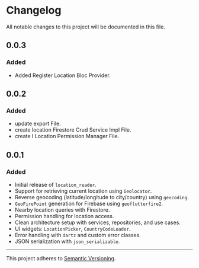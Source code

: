 # Changelog

All notable changes to this project will be documented in this file.

## 0.0.3
### Added
- Added Register Location Bloc Provider.

## 0.0.2
### Added
- update export File.
- create location Firestore Crud Service Impl File.
- create I Location Permission Manager File.

## 0.0.1
### Added
- Initial release of `location_reader`.
- Support for retrieving current location using `Geolocator`.
- Reverse geocoding (latitude/longitude to city/country) using `geocoding`.
- `GeoFirePoint` generation for Firebase using `geoflutterfire2`.
- Nearby location queries with Firestore.
- Permission handling for location access.
- Clean architecture setup with services, repositories, and use cases.
- UI widgets: `LocationPicker`, `CountryCodeLoader`.
- Error handling with `dartz` and custom error classes.
- JSON serialization with `json_serializable`.

---

This project adheres to [Semantic Versioning](https://semver.org/).
